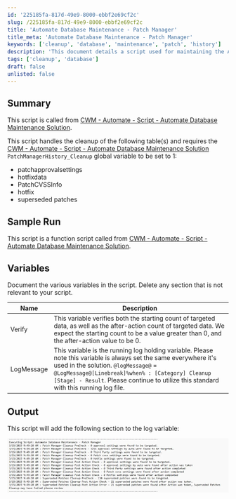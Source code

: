 ```yaml
---
id: '225185fa-817d-49e9-8000-ebbf2e69cf2c'
slug: /225185fa-817d-49e9-8000-ebbf2e69cf2c
title: 'Automate Database Maintenance - Patch Manager'
title_meta: 'Automate Database Maintenance - Patch Manager'
keywords: ['cleanup', 'database', 'maintenance', 'patch', 'history']
description: 'This document details a script used for maintaining the Automate database by cleaning up specific tables related to patch management. It outlines the required global variable settings, describes the script’s functionality, and provides an overview of the variables used within the script.'
tags: ['cleanup', 'database']
draft: false
unlisted: false
---
```


## Summary

This script is called from [CWM - Automate - Script - Automate Database Maintenance Solution](/docs/6436e6f3-e161-4b64-a4bf-1177cce2f968).

This script handles the cleanup of the following table(s) and requires the [CWM - Automate - Script - Automate Database Maintenance Solution](/docs/6436e6f3-e161-4b64-a4bf-1177cce2f968) `PatchManagerHistory_Cleanup` global variable to be set to 1:

- patchapprovalsettings
- hotfixdata
- PatchCVSSInfo
- hotfix
- superseded patches

## Sample Run

This script is a function script called from [CWM - Automate - Script - Automate Database Maintenance Solution](/docs/6436e6f3-e161-4b64-a4bf-1177cce2f968).

## Variables

Document the various variables in the script. Delete any section that is not relevant to your script.

| Name        | Description                                                                                                                                                              |
|-------------|--------------------------------------------------------------------------------------------------------------------------------------------------------------------------|
| Verify      | This variable verifies both the starting count of targeted data, as well as the after-action count of targeted data. We expect the starting count to be a value greater than 0, and the after-action value to be 0. |
| LogMessage  | This variable is the running log holding variable. Please note this variable is always set the same everywhere it's used in the solution. `@logMessage@` = `@LogMessage@[Linebreak]%when% : [Category] Cleanup [Stage] - Result`. Please continue to utilize this standard with this running log file. |

## Output

This script will add the following section to the log variable:

![Output Image](../../../static/img/docs/225185fa-817d-49e9-8000-ebbf2e69cf2c/image_1.webp)

